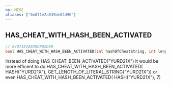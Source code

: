 ```yaml
---
ns: MISC
aliases: ["0x071e2a839de82d90"]
---
```

## HAS_CHEAT_WITH_HASH_BEEN_ACTIVATED

```c
// 0x071E2A839DE82D90
bool HAS_CHEAT_WITH_HASH_BEEN_ACTIVATED(int hashOfCheatString, int lengthOfCheatString);
```

Instead of doing HAS_CHEAT_BEEN_ACTIVATED("YURD21X") it would be more efficent to do HAS_CHEAT_WITH_HASH_BEEN_ACTIVATED( HASH("YURD21X"), GET_LENGTH_OF_LITERAL_STRING("YURD21X")) or even HAS_CHEAT_WITH_HASH_BEEN_ACTIVATED( HASH("YURD21X"), 7)

